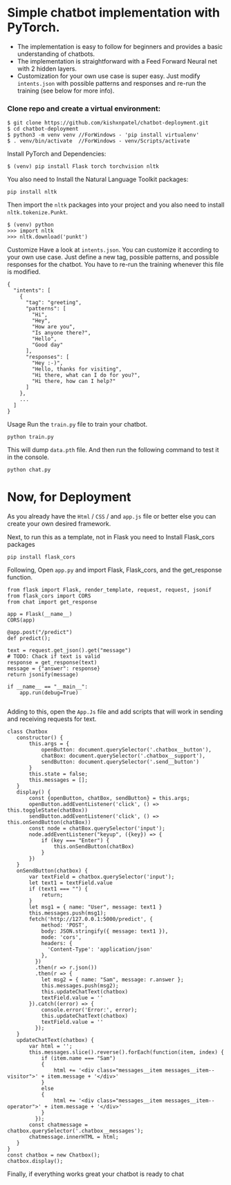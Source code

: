 # Simple chatbot implementation with PyTorch.

- The implementation is easy to follow for beginners and provides a basic understanding of chatbots.
- The implementation is straightforward with a Feed Forward Neural net with 2 hidden layers.
- Customization for your own use case is super easy. Just modify `intents.json` with possible patterns and responses and re-run the training (see below for more info).

### Clone repo and create a virtual environment:
```
$ git clone https://github.com/kishxnpatel/chatbot-deployment.git
$ cd chatbot-deployment
$ python3 -m venv venv //ForWindows - 'pip install virtualenv'
$ . venv/bin/activate  //ForWindows - venv/Scripts/activate
```
Install PyTorch and Dependencies:
```
$ (venv) pip install Flask torch torchvision nltk
```
You also need to Install the Natural Language Toolkit packages:
```
pip install nltk
```
Then import the `nltk` packages into your project and you also need to install `nltk.tokenize.Punkt`.
```
$ (venv) python
>>> import nltk
>>> nltk.download('punkt')
```
Customize
Have a look at `intents.json`. You can customize it according to your own use case. Just define a new tag, possible patterns, and possible responses for the chatbot. You have to re-run the training whenever this file is modified.
```
{
  "intents": [
    {
      "tag": "greeting",
      "patterns": [
        "Hi",
        "Hey",
        "How are you",
        "Is anyone there?",
        "Hello",
        "Good day"
      ],
      "responses": [
        "Hey :-)",
        "Hello, thanks for visiting",
        "Hi there, what can I do for you?",
        "Hi there, how can I help?"
      ]
    },
    ...
  ]
}
```
Usage
Run the `train.py` file to train your chatbot.
```
python train.py
```
This will dump `data.pth` file. And then run the following command to test it in the console. 
```
python chat.py
```
# Now, for Deployment 
As you already have the `Html` / `CSS` / and `app.js` file or better else you can create your own desired framework.

Next, to run this as a template, not in Flask you need to Install Flask_cors packages
```
pip install flask_cors
```
Following, Open `app.py` and import Flask, Flask_cors, and the get_response function.

```
from flask import Flask, render_template, request, request, jsonif
from flask_cors import CORS
from chat import get_response

app = Flask(__name__)
CORS(app)

@app.post("/predict")
def predict();

text = request.get_json().get("message")
# TODO: Chack if text is valid
response = get_response(text)
message = {"answer": response}
return jsonify(message)

if __name__ == "__main__":
    app.run(debug=True)
 
 ```
 
 Adding to this, open the `App.Js` file and add scripts that will work in sending and receiving requests for text.
 
 ```
class Chatbox 
    constructor() {
        this.args = {
            openButton: document.querySelector('.chatbox__button'),
            chatBox: document.querySelector('.chatbox__support'),
            sendButton: document.querySelector('.send__button')
        }
        this.state = false;
        this.messages = [];
    }
    display() {
        const {openButton, chatBox, sendButton} = this.args;
        openButton.addEventListener('click', () => this.toggleState(chatBox))
        sendButton.addEventListener('click', () => this.onSendButton(chatBox))
        const node = chatBox.querySelector('input');
        node.addEventListener("keyup", ({key}) => {
            if (key === "Enter") {
                this.onSendButton(chatBox)
            }
        })
    }
    onSendButton(chatbox) {
        var textField = chatbox.querySelector('input');
        let text1 = textField.value
        if (text1 === "") {
            return;
        }
        let msg1 = { name: "User", message: text1 }
        this.messages.push(msg1);
        fetch('http://127.0.0.1:5000/predict', {
            method: 'POST',
            body: JSON.stringify({ message: text1 }),
            mode: 'cors',
            headers: {
              'Content-Type': 'application/json'
            },
          })
          .then(r => r.json())
          .then(r => {
            let msg2 = { name: "Sam", message: r.answer };
            this.messages.push(msg2);
            this.updateChatText(chatbox)
            textField.value = ''
        }).catch((error) => {
            console.error('Error:', error);
            this.updateChatText(chatbox)
            textField.value = ''
          });
    }
    updateChatText(chatbox) {
        var html = '';
        this.messages.slice().reverse().forEach(function(item, index) {
            if (item.name === "Sam")
            {
                html += '<div class="messages__item messages__item--visitor">' + item.message + '</div>'
            }
            else
            {
                html += '<div class="messages__item messages__item--operator">' + item.message + '</div>'
            }
          });
        const chatmessage = chatbox.querySelector('.chatbox__messages');
        chatmessage.innerHTML = html;
    }
}
const chatbox = new Chatbox();
chatbox.display();
```
Finally, if everything works great your chatbot is ready to chat 
